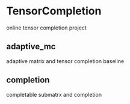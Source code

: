 # TensorCompletion
online tensor completion project
## adaptive\_mc
adaptive matrix and tensor completion baseline
## completion
completable submatrx and completion


